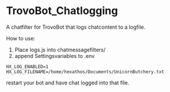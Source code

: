 # TrovoBot_Chatlogging
A chatfilter for TrovoBot that logs chatcontent to a logfile.

How to use:

1) Place logs.js into chatmessagefilters/
2) append Settingsvariables to .env
  ```
HX_LOG_ENABLED=1
HX_LOG_FILENAME=/home/hexathos/Documents/UnicornButchery.txt
```

restart your bot and have chat logged into that file.
